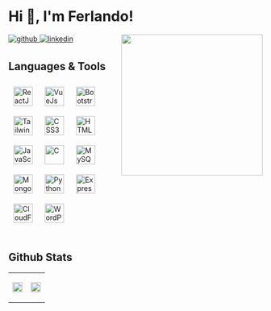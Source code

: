 # Hi 👋, I'm Ferlando!  
  

<div align="right">
<a href="#"><img src="https://ferlando.me/public/images/moon_github.gif" align="right" height="280" width="280" /></a>
</div>  
  

<a href="https://github.com/Ferlandoo" target="_blank">
<img src=https://img.shields.io/badge/github-%2324292e.svg?&style=for-the-badge&logo=github&logoColor=white alt=github style="margin-bottom: 5px;" />
</a>
<a href="https://linkedin.com/in/ferlando-beqaj" target="_blank">
<img src=https://img.shields.io/badge/linkedin-%231E77B5.svg?&style=for-the-badge&logo=linkedin&logoColor=white alt=linkedin style="margin-bottom: 5px;" />
</a>


<br/>  


## Languages & Tools  
<div align="left">  
<a href="#"><img style="margin: 10px" src="https://img.shields.io/badge/-ReactJs-61DAFB?logo=react&logoColor=white&style=for-the-badge" alt="ReactJs" height="38" /></a>  
<a href="#"><img style="margin: 10px" src="https://img.shields.io/badge/Vue.js-35495E?style=for-the-badge&logo=vuedotjs&logoColor=4FC08D" alt="VueJs" height="38" /></a>  
<a href="#"><img style="margin: 10px" src="https://img.shields.io/badge/bootstrap-%238511FA.svg?style=for-the-badge&logo=bootstrap&logoColor=white" alt="Bootstrap" height="38" /></a>  
<a href="#"><img style="margin: 10px" src="https://img.shields.io/badge/tailwindcss-0F172A?&logo=tailwindcss" alt="TailwindCSS" height="38" /></a>  
<a href="#"><img style="margin: 10px" src="https://img.shields.io/badge/css3-%231572B6.svg?style=for-the-badge&logo=css3&logoColor=white" alt="CSS3" height="38" /></a>  
<a href="#"><img style="margin: 10px" src="https://img.shields.io/badge/html5-%23E34F26.svg?style=for-the-badge&logo=html5&logoColor=white" alt="HTML5" height="38" /></a>  
<a href="#"><img style="margin: 10px" src="https://img.shields.io/badge/javascript-%23323330.svg?style=for-the-badge&logo=javascript&logoColor=%23F7DF1E" alt="JavaScript" height="38" /></a>  
<a href="#"><img style="margin: 10px" src="https://img.shields.io/badge/c-%2300599C.svg?style=for-the-badge&logo=c&logoColor=white" alt="C" height="38" /></a>  
<a href="#"><img style="margin: 10px" src="https://img.shields.io/badge/mysql-%2300000f.svg?style=for-the-badge&logo=mysql&logoColor=white" alt="MySQL" height="38" /></a>  
<a href="#"><img style="margin: 10px" src="https://img.shields.io/badge/MongoDB-%234ea94b.svg?style=for-the-badge&logo=mongodb&logoColor=white" alt="MongoDB" height="38" /></a>  
<a href="#"><img style="margin: 10px" src="https://img.shields.io/badge/python-3670A0?style=for-the-badge&logo=python&logoColor=ffdd54" alt="Python" height="38" /></a>  
<a href="#"><img style="margin: 10px" src="https://img.shields.io/badge/Express%20js-000000?style=for-the-badge&logo=express&logoColor=white" alt="ExpressJs" height="38" /></a>  
<a href="#"><img style="margin: 10px" src="https://img.shields.io/badge/Cloudflare-F38020?style=for-the-badge&logo=Cloudflare&logoColor=white" alt="CloudFlare" height="38" /></a>  
<a href="#"><img style="margin: 10px" src="https://img.shields.io/badge/WordPress-%23117AC9.svg?style=for-the-badge&logo=WordPress&logoColor=white" alt="WordPress" height="38" /></a>  
</div>  

<br/>  


## Github Stats  
<table><tr><td valign="top" width="50%">

<a href="#"><img src="https://github-readme-stats.vercel.app/api?username=Ferlandoo&theme=midnight-purple&hide_border=true&include_all_commits=false&count_private=false" align="center" style="width: 100%" /></a>

</td><td valign="top" width="50%">

<a href="#"><img src="https://github-readme-stats.vercel.app/api/top-langs/?username=Ferlandoo&theme=midnight-purple&hide_border=true&include_all_commits=false&count_private=false&layout=compact" align="center" style="width: 100%" /></a>

</td></tr></table>  

<br/>

